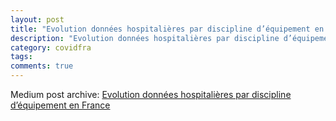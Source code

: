 ```yaml
---
layout: post
title: "Evolution données hospitalières par discipline d’équipement en France"
description: "Evolution données hospitalières par discipline d’équipement en France"
category: covidfra
tags: 
comments: true
---
```


Medium post archive: [Evolution données hospitalières par discipline d’équipement en France](https://chrisgodlak.medium.com/evolution-donn%C3%A9es-hospitali%C3%A8res-par-discipline-d%C3%A9quipement-en-france-c26209756305)
